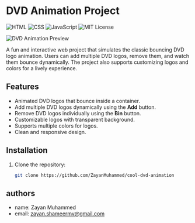 # DVD Animation Project

![HTML](https://img.shields.io/badge/HTML-E34F26?style=flat-square&logo=html5&logoColor=white)
![CSS](https://img.shields.io/badge/CSS-1572B6?style=flat-square&logo=css3&logoColor=white)
![JavaScript](https://img.shields.io/badge/JavaScript-F7DF1E?style=flat-square&logo=javascript&logoColor=black)
![MIT License](https://img.shields.io/badge/License-MIT-green?style=flat-square)

![DVD Animation Preview](https://tenor.com/bsOdq.gif)


A fun and interactive web project that simulates the classic bouncing DVD logo animation. Users can add multiple DVD logos, remove them, and watch them bounce dynamically. The project also supports customizing logos and colors for a lively experience.

## Features

- Animated DVD logos that bounce inside a container.
- Add multiple DVD logos dynamically using the **Add** button.
- Remove DVD logos individually using the **Bin** button.
- Customizable logos with transparent background.
- Supports multiple colors for logos.
- Clean and responsive design.


## Installation

1. Clone the repository:  
   ```bash
   git clone https://github.com/ZayanMuhammed/cool-dvd-animation
   ```

## authors

- name: Zayan Muhammed
- email: zayan.shameermv@gmail.com
